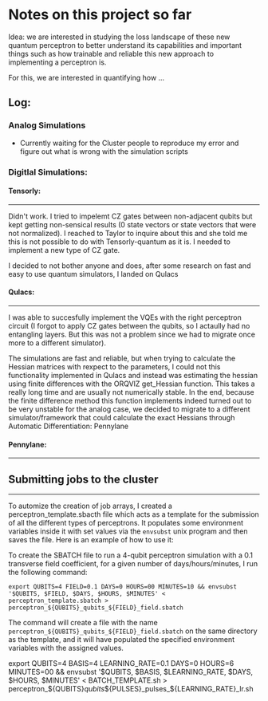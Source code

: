 # Notes on this project so far

Idea: we are interested in studying the loss landscape of these new quantum perceptron to better understand its capabilities and important things such as how trainable and reliable this new approach to implementing a perceptron is. 

For this, we are interested in quantifying how ...


## Log:

### Analog Simulations

- Currently waiting for the Cluster people to reproduce my error and figure out what is wrong with the simulation scripts

### Digitlal Simulations:

#### Tensorly:
___
Didn't work. I tried to impelemt CZ gates between non-adjacent qubits but kept getting non-sensical results (0 state vectors or state vectors that were not normalized). I reached to Taylor to inquire about this and she told me this is not possible to do with Tensorly-quantum as it is. I needed to implement a new type of CZ gate.

I decided to not bother anyone and does, after some research on fast and easy to use quantum simulators, I landed on Qulacs

#### Qulacs:
___
I was able to succesfully implement the VQEs with the right perceptron circuit (I forgot to apply CZ gates between the qubits, so I actaully had no entangling layers. But this was not a problem since we had to migrate once more to a different simulator).

The simulations are fast and reliable, but when trying to calculate the Hessian matrices with rexpect to the parameters, I could not this functionality implemented in Qulacs and instead was estimating the hessian using finite differences with the ORQVIZ get_Hessian function. This takes a really long time and are usually not numerically stable. In the end, because the finite difference method this function implements indeed turned out to be very unstable for the analog case, we decided to migrate to a different simulator/framework that could calculate the exact Hessians through Automatic Differentiation: Pennylane

#### Pennylane:
___







## Submitting jobs to the cluster
________


To automize the creation of job arrays, I created a perceptron_template.sbacth file which acts as a template for the submission of all the different types of perceptrons. It populates some environment variables inside it with set values via the `envsubst` unix program and then saves the file. Here is an example of how to use it:

To create the SBATCH file to run a 4-qubit perceptron simulation with a 0.1 transverse field coefficient, for a given number of days/hours/minutes, I run the following command:

```
export QUBITS=4 FIELD=0.1 DAYS=0 HOURS=00 MINUTES=10 && envsubst '$QUBITS, $FIELD, $DAYS, $HOURS, $MINUTES' < perceptron_template.sbatch > perceptron_${QUBITS}_qubits_${FIELD}_field.sbatch

```

The command will create a file with the name `perceptron_${QUBITS}_qubits_${FIELD}_field.sbatch` on the same directory as the template, and it will have populated the specified environment variables with the assigned values.

export QUBITS=4 BASIS=4 LEARNING_RATE=0.1 DAYS=0 HOURS=6 MINUTES=00 && envsubst '$QUBITS, $BASIS, $LEARNING_RATE, $DAYS, $HOURS, $MINUTES' < BATCH_TEMPLATE.sh > perceptron_${QUBITS}_qubits_${PULSES}_pulses_${LEARNING_RATE}_lr.sh
